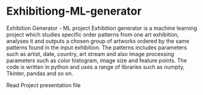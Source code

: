 # Exhibitiong-ML-generator

Exhibition Generator - ML project
Exhibition generator is a machine learning project which studies specific order patterns from one art exhibition, analyses it and outputs a chosen group of artworks ordered by the same patterns found in the input exhibition.
The patterns includes parameters such as artist, date, country, art stream and also image processing parameters such as color histogram, image size and feature points. 
The code is written in python and uses a range of libraries such as
 numpty, Tkinter, pandas and so on.
 
 Read Project presentation file

